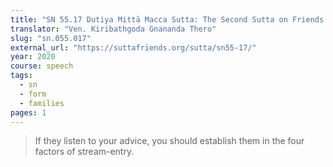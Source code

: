 ```yaml
---
title: "SN 55.17 Dutiya Mittā Macca Sutta: The Second Sutta on Friends and Relatives"
translator: "Ven. Kiribathgoda Gnananda Thero"
slug: "sn.055.017"
external_url: "https://suttafriends.org/sutta/sn55-17/"
year: 2020
course: speech
tags:
  - sn
  - form
  - families
pages: 1
---
```


> If they listen to your advice, you should establish them in the four factors of stream-entry.
